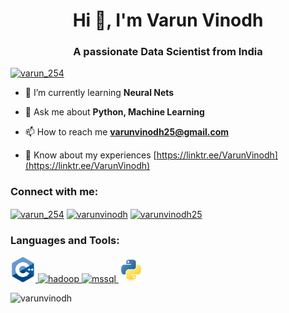 <h1 align="center">Hi 👋, I'm Varun Vinodh</h1>
<h3 align="center">A passionate Data Scientist from India</h3>

<p align="left"> <a href="https://twitter.com/varun_254" target="blank"><img src="https://img.shields.io/twitter/follow/varun_254?logo=twitter&style=for-the-badge" alt="varun_254" /></a> </p>

- 🌱 I’m currently learning **Neural Nets**

- 💬 Ask me about **Python, Machine Learning**

- 📫 How to reach me **varunvinodh25@gmail.com**

- 📄 Know about my experiences [https://linktr.ee/VarunVinodh](https://linktr.ee/VarunVinodh)

<h3 align="left">Connect with me:</h3>
<p align="left">
<a href="https://twitter.com/varun_254" target="blank"><img align="center" src="https://raw.githubusercontent.com/rahuldkjain/github-profile-readme-generator/master/src/images/icons/Social/twitter.svg" alt="varun_254" height="30" width="40" /></a>
<a href="https://kaggle.com/varunvinodh" target="blank"><img align="center" src="https://raw.githubusercontent.com/rahuldkjain/github-profile-readme-generator/master/src/images/icons/Social/kaggle.svg" alt="varunvinodh" height="30" width="40" /></a>
<a href="https://www.hackerrank.com/varunvinodh25" target="blank"><img align="center" src="https://raw.githubusercontent.com/rahuldkjain/github-profile-readme-generator/master/src/images/icons/Social/hackerrank.svg" alt="varunvinodh25" height="30" width="40" /></a>
</p>

<h3 align="left">Languages and Tools:</h3>
<p align="left"> <a href="https://www.w3schools.com/cpp/" target="_blank" rel="noreferrer"> <img src="https://raw.githubusercontent.com/devicons/devicon/master/icons/cplusplus/cplusplus-original.svg" alt="cplusplus" width="40" height="40"/> </a> <a href="https://hadoop.apache.org/" target="_blank" rel="noreferrer"> <img src="https://www.vectorlogo.zone/logos/apache_hadoop/apache_hadoop-icon.svg" alt="hadoop" width="40" height="40"/> </a> <a href="https://www.microsoft.com/en-us/sql-server" target="_blank" rel="noreferrer"> <img src="https://www.svgrepo.com/show/303229/microsoft-sql-server-logo.svg" alt="mssql" width="40" height="40"/> </a> <a href="https://www.python.org" target="_blank" rel="noreferrer"> <img src="https://raw.githubusercontent.com/devicons/devicon/master/icons/python/python-original.svg" alt="python" width="40" height="40"/> </a> </p>

<p><img align="left" src="https://github-readme-stats.vercel.app/api/top-langs?username=varunvinodh&show_icons=true&locale=en&layout=compact" alt="varunvinodh" /></p>
